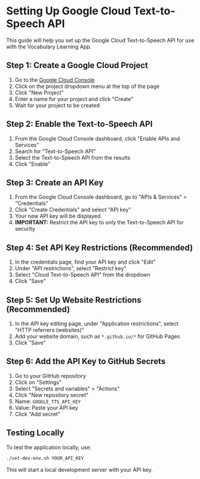 # Setting Up Google Cloud Text-to-Speech API

This guide will help you set up the Google Cloud Text-to-Speech API for use with the Vocabulary Learning App.

## Step 1: Create a Google Cloud Project

1. Go to the [Google Cloud Console](https://console.cloud.google.com/)
2. Click on the project dropdown menu at the top of the page
3. Click "New Project"
4. Enter a name for your project and click "Create"
5. Wait for your project to be created

## Step 2: Enable the Text-to-Speech API

1. From the Google Cloud Console dashboard, click "Enable APIs and Services"
2. Search for "Text-to-Speech API"
3. Select the Text-to-Speech API from the results
4. Click "Enable"

## Step 3: Create an API Key

1. From the Google Cloud Console dashboard, go to "APIs & Services" > "Credentials"
2. Click "Create Credentials" and select "API key"
3. Your new API key will be displayed
4. **IMPORTANT:** Restrict the API key to only the Text-to-Speech API for security

## Step 4: Set API Key Restrictions (Recommended)

1. In the credentials page, find your API key and click "Edit"
2. Under "API restrictions", select "Restrict key"
3. Select "Cloud Text-to-Speech API" from the dropdown
4. Click "Save"

## Step 5: Set Up Website Restrictions (Recommended)

1. In the API key editing page, under "Application restrictions", select "HTTP referrers (websites)"
2. Add your website domain, such as `*.github.io/*` for GitHub Pages
3. Click "Save"

## Step 6: Add the API Key to GitHub Secrets

1. Go to your GitHub repository
2. Click on "Settings"
3. Select "Secrets and variables" > "Actions"
4. Click "New repository secret"
5. Name: `GOOGLE_TTS_API_KEY`
6. Value: Paste your API key
7. Click "Add secret"

## Testing Locally

To test the application locally, use:

```bash
./set-dev-env.sh YOUR_API_KEY
```

This will start a local development server with your API key. 